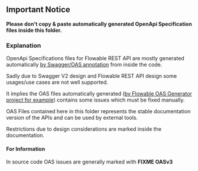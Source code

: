 ## Important Notice

**Please don't copy & paste automatically generated OpenApi Specification files inside this folder.**

### Explanation

OpenApi Specifications files for Flowable REST API are mostly generated automatically [by Swagger/OAS annotation](https://github.com/swagger-api/swagger-core/wiki/Annotations-1.5.X) from inside the code.

Sadly due to Swagger V2 design and Flowable REST API design some usages/use cases are not well supported.

It implies the OAS files automatically generated ([by Flowable OAS Generator project for example](../../tools/flowable-oas-generator)) contains some issues which must be fixed manually. 

OAS Files contained here in this folder represents the stable documentation version of the APIs and can be used by external tools.

Restrictions due to design considerations are marked inside the documentation.

#### For Information

In source code OAS issues are generally marked with **FIXME OASv3**




